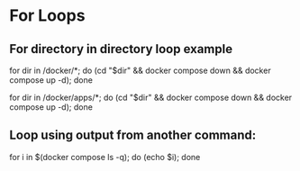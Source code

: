 # For Loops

## For directory in directory loop example
for dir in /docker/*; do (cd "$dir" && docker compose down && docker compose up -d); done

for dir in /docker/apps/*; do (cd "$dir" && docker compose down && docker compose up -d); done

## Loop using output from another command:
for i in $(docker compose ls -q); do (echo $i); done